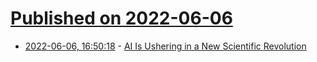 # [Published on 2022-06-06](index.md)

* [2022-06-06, 16:50:18](https://news.ycombinator.com/item?id=31642810) - [AI Is Ushering in a New Scientific Revolution](https://thegradient.pub/ai-scientific-revolution/)
